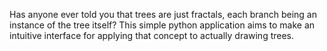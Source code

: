 Has anyone ever told you that trees are just fractals, each branch being an instance of the tree itself? This simple python application aims to make an intuitive interface for applying that concept to actually drawing trees.
